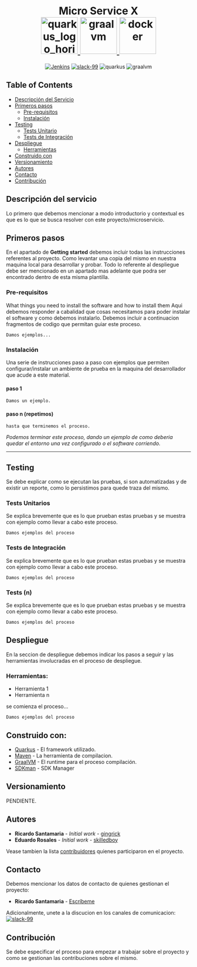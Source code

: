 <h1 align="center">
    <br>
	Micro Service X
	<br>
  <a href="https://quarkus.io/"><img src="https://design.jboss.org/quarkus/logo/final/PNG/quarkus_logo_horizontal_rgb_1280px_default.png" alt="quarkus_logo_horizontal_rgb_1280px_default" width="100">
  </a>
  <a href="https://www.graalvm.org/"><img src="https://www.graalvm.org/resources/img/home/logo-coloured.svg" alt="graalvm" width="100">
  </a>
  <a href="https://www.docker.com/"><img src="https://upload.wikimedia.org/wikipedia/commons/thumb/4/4e/Docker_%28container_engine%29_logo.svg/1024px-Docker_%28container_engine%29_logo.svg.png" alt="docker" width="100">
  </a>
</h1>

<p align="center">
	<a href=""><img src="https://img.shields.io/badge/build-check status-green?logo=jenkins&logoColor=white&style=plastic" alt="Jenkins"></a>
  	<a href="https://apiservicechile.slack.com/ssb/redirect?entry_point=get_started"><img src="https://img.shields.io/badge/Slack-Join our channel-purple?logo=slack&style=plastic" alt="slack-99"></a>
  	<a><img src="https://img.shields.io/badge/Quarkus-v1.3.2-blue?logo=quarkus&style=plastic" alt="quarkus"></a>
  	<a><img src="https://img.shields.io/badge/GraalVM-20.3-orange?logo=java&style=plastic" alt="graalvm"></a>
</p>


## Table of Contents
  - [Descripción del Servicio](#Descripción-del-servicio)
  - [Primeros pasos](#Primeros-pasos)
  	- [Pre-requisitos](#Pre-requisitos)
  	- [Instalación](#Instalación)
  - [Testing](#Testing)
  	- [Tests Unitario](#Tests-Unitario)
  	- [Tests de Integración](#Tests-de-Integración)
  - [Despliegue](#Despliegue)
  	- [Herramientas](#Herramientas)
  - [Construido con](#Construido-con:)
  - [Versionamiento](#Versionamiento)
  - [Autores](#Autores)
  - [Contacto](#Contacto)
  - [Contribución](#Contribución)

## Descripción del servicio

Lo primero que debemos mencionar a modo introductorio y contextual es que es lo que se busca resolver con este proyecto/microservicio.

## Primeros pasos

En el apartado de **Getting started** debemos incluir todas las instrucciones referentes al proyecto. Como levantar una copia del mismo en nuestra maquina local para desarrollar y probar. Todo lo referente al despliegue debe ser mencionado en un apartado mas adelante que podra ser encontrado dentro de esta misma plantilla.

### Pre-requisitos

What things you need to install the software and how to install them
Aqui debemos responder a cabalidad que cosas necesitamos para poder instalar el software y como debemos instalarlo. Debemos incluir a continuacion fragmentos de codigo que permitan guiar este proceso.

```
Damos ejemplos...
```

### Instalación

Una serie de instrucciones paso a paso con ejemplos que permiten configurar/instalar un ambiente de prueba en la maquina del desarrollador que acude a este material.

#### paso 1

```
Damos un ejemplo.
```

#### paso n (repetimos)

```
hasta que terminemos el proceso.
```

*Podemos terminar este proceso, dando un ejemplo de como deberia quedar el entorno una vez configurado o el software corriendo.*

---

## Testing

Se debe explicar como se ejecutan las pruebas, si son automatizadas y de existir un reporte, como lo persistimos para quede traza del mismo.


### Tests Unitarios

Se explica brevemente que es lo que prueban estas pruebas y se muestra con ejemplo como llevar a cabo este proceso.

```
Damos ejemplos del proceso
```

### Tests de Integración

Se explica brevemente que es lo que prueban estas pruebas y se muestra con ejemplo como llevar a cabo este proceso.

```
Damos ejemplos del proceso
```

### Tests (n)

Se explica brevemente que es lo que prueban estas pruebas y se muestra con ejemplo como llevar a cabo este proceso.

```
Damos ejemplos del proceso
```

## Despliegue

En la seccion de despliegue debemos indicar los pasos a seguir y las herramientas involucradas en el proceso de despliegue.

### Herramientas:
* Herramienta 1
* Herramienta n


se comienza el proceso...

```
Damos ejemplos del proceso
```

## Construido con:
* [Quarkus](https://github.com/quarkusio/quarkus) - El framework utilizado.
* [Maven](https://maven.apache.org/) - La herramienta de compilacion.
* [GraalVM](https://www.graalvm.org/) - El runtime para el proceso compilación.
* [SDKman](https://sdkman.io/) - SDK Manager

## Versionamiento

PENDIENTE.

## Autores

* **Ricardo Santamaria** - *Initial work* - [gingrick](https://github.com/GingRick)
* **Eduardo Rosales** - *Initial work* - [skilledboy](https://github.com/skilledboy)

Vease tambien la lista [contribuidores](https://github.com/skilledboy/tarjeta-credito) quienes participaron en el proyecto.


## Contacto

Debemos mencionar los datos de contacto de quienes gestionan el proyecto:

* **Ricardo Santamaria** - [Escríbeme](ricardo.santamaria@apiservice.cl)

Adicionalmente, unete a la discucion en los canales de comunicacion:   <a href="https://apiservicechile.slack.com/ssb/redirect?entry_point=get_started"><img src="https://img.shields.io/badge/Slack-Join our channel-purple?logo=slack&style=plastic" alt="slack-99"></a>

## Contribución

Se debe especificar el proceso para empezar a trabajar sobre el proyecto y como se gestionan las contribuciones sobre el mismo.

